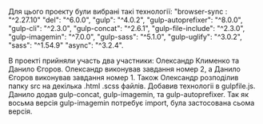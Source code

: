 Для цього проекту були вибрані такі технології: 
    "browser-sync : "^2.27.10" 
    "del": "^6.0.0",
    "gulp": "^4.0.2",
    "gulp-autoprefixer": "^8.0.0",
    "gulp-cli": "^2.3.0",
    "gulp-concat": "^2.6.1",
    "gulp-file-include": "^2.3.0",
    "gulp-imagemin": "^7.0.0",
    "gulp-sass": "^5.1.0",
    "gulp-uglify": "^3.0.2",
    "sass": "^1.54.9"
    "async": "^3.2.4".

В проекті прийняли участь два участники: Олександр Клименко та Данило Єгоров. 
Олександр виконував завдання номер 2, а Данило Єгоров виконував завдання номер 1. Також Олександр розподілив папку src на декілька .html .scss файлів. Добавив технологіі в gulpfile.js. Данило додав gulp-concat, gulp-imagemin, та gulp-autoprefixer. Так як восьма версія gulp-imagemin потребує import, була застосована сьома версія. 